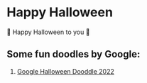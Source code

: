 #  Happy Halloween
👻 Happy Halloween to you 🎃


## Some fun doodles by Google:

1. [Google Halloween Dooddle 2022](https://www.google.com/logos/2021/halloween21/r1030_5e329/halloween21.html?hl=en&sdoodles=1)

